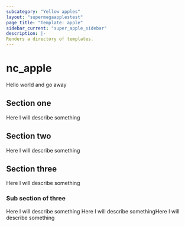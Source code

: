 ```yaml
---
subcategory: "Yellow apples"
layout: "supermegaapplestest"
page_title: "Template: apple"
sidebar_current: "super_apple_sidebar"
description: |-
Renders a directory of templates.
---
```


# nc_apple

Hello world and go away

## Section one

Here I will describe something

## Section two

Here I will describe something

## Section three

Here I will describe something

### Sub section of three

Here I will describe something
Here I will describe somethingHere I will describe something
